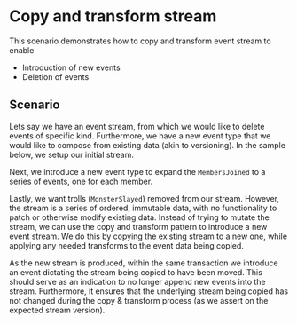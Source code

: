 # Copy and transform stream

This scenario demonstrates how to copy and transform event stream to enable

* Introduction of new events
* Deletion of events

## Scenario

Lets say we have an event stream, from which we would like to delete events of specific kind. Furthermore, we have a new event type that we would like to compose from existing data (akin to versioning). In the sample below, we setup our initial stream.

<!-- snippet: sample_scenario-copyandtransformstream-setup -->
<!-- endSnippet -->

Next, we introduce a new event type to expand the `MembersJoined` to a series of events, one for each member.

<!-- snippet: sample_scenario-copyandtransformstream-newevent -->
<!-- endSnippet -->

Lastly, we want trolls (`MonsterSlayed`) removed from our stream. However, the stream is a series of ordered, immutable data, with no functionality to patch or otherwise modify existing data. Instead of trying to mutate the stream, we can use the copy and transform pattern to introduce a new event stream. We do this by copying the existing stream to a new one, while applying any needed transforms to the event data being copied.

<!-- snippet: sample_scenario-copyandtransformstream-transform -->
<!-- endSnippet -->

As the new stream is produced, within the same transaction we introduce an event dictating the stream being copied to have been moved. This should serve as an indication to no longer append new events into the stream. Furthermore, it ensures that the underlying stream being copied has not changed during the copy & transform process (as we assert on the expected stream version).

<!-- snippet: sample_scenario-copyandtransformstream-streammoved -->
<!-- endSnippet -->
